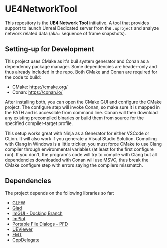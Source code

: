 # UE4NetworkTool
This repository is the **UE4 Network Tool** initiative. A tool that provides support to launch Unreal Dedicated server from the `.uproject` and analyze network related data (aka.: sequence of frame snapshots).

## Setting-up for Development
This project uses CMake as it's buil system generator and Conan as a dependency package manager. Some dependencies are header-only and thus already included in the repo. Both CMake and Conan are required for the code to build:
- CMake: https://cmake.org/
- Conan: https://conan.io/

After installing both, you can open the CMake GUI and configure the CMake project. The configure step will invoke Conan, so make sure it is mapped in the PATH and is accessible from command line. Conan will then download any existing precompiled binaries or build them from source for the specified compiler-target profile.

This setup works great with Ninja as a Generator for either VSCode or CLion. It will also work if you generate a Visual Studio Solution. Compiling with Clang in Windows is a little trickier, you must force CMake to use Clang compiler through environmental variables (at least for the first configure run). If you don't, the program's code will try to compile with Clang but all dependencies downloaded with Conan will use MSVC, thus break the CMake configure step with errors saying the compilers missmatch.

## Dependencies
The project depends on the following libraries so far:
- [GLFW](https://www.glfw.org/)
- [Glad](https://github.com/Dav1dde/glad)
- [ImGUI - Docking Branch](https://github.com/ocornut/imgui/)
- [ImPlot](https://github.com/epezent/implot)
- [Portable File Dialogs - PFD](https://github.com/samhocevar/portable-file-dialogs)
- [UEViewer](https://github.com/gildor2/UEViewer)
- [FMT](https://github.com/fmtlib/fmt)
- [CppDelegate](https://www.codeproject.com/Articles/11015/The-Impossibly-Fast-C-Delegates)
